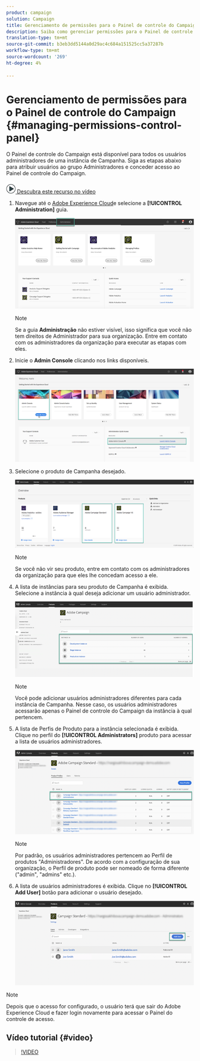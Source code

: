 ```yaml
---
product: campaign
solution: Campaign
title: Gerenciamento de permissões para o Painel de controle do Campaign
description: Saiba como gerenciar permissões para o Painel de controle do Campaign
translation-type: tm+mt
source-git-commit: b3eb3dd5144a0d29ac4c684a151525cc5a37287b
workflow-type: tm+mt
source-wordcount: '269'
ht-degree: 4%

---
```



# Gerenciamento de permissões para o Painel de controle do Campaign {#managing-permissions-control-panel}

O Painel de controle do Campaign está disponível para todos os usuários administradores de uma instância de Campanha. Siga as etapas abaixo para atribuir usuários ao grupo Administradores e conceder acesso ao Painel de controle do Campaign.

![](assets/do-not-localize/how-to-video.png)[ Descubra este recurso no vídeo](#video)

1. Navegue até o [Adobe Experience Cloud](https://experiencecloud.adobe.com/)e selecione a **[!UICONTROL Administration]** guia.

   ![](assets/do-not-localize/control_panel_add_user1.png)

   >[!NOTE]
   >
   >Se a guia <b>Administração</b> não estiver visível, isso significa que você não tem direitos de Administrador para sua organização. Entre em contato com os administradores da organização para executar as etapas com eles.

1. Inicie o **Admin Console** clicando nos links disponíveis.

   ![](assets/do-not-localize/control_panel_admin1.png)

1. Selecione o produto de Campanha desejado.

   ![](assets/do-not-localize/control_panel_add_user3.png)

   >[!NOTE]
   >
   >Se você não vir seu produto, entre em contato com os administradores da organização para que eles lhe concedam acesso a ele.

1. A lista de instâncias para seu produto de Campanha é exibida. Selecione a instância à qual deseja adicionar um usuário administrador.

   ![](assets/do-not-localize/control_panel_add_user4.png)

   >[!NOTE]
   >
   >Você pode adicionar usuários administradores diferentes para cada instância de Campanha. Nesse caso, os usuários administradores acessarão apenas o Painel de controle do Campaign da instância à qual pertencem.

1. A lista de Perfis de Produto para a instância selecionada é exibida. Clique no perfil do **[!UICONTROL Administrators]** produto para acessar a lista de usuários administradores.

   ![](assets/do-not-localize/control_panel_add_user_5.png)

   >[!NOTE]
   >
   >Por padrão, os usuários administradores pertencem ao Perfil de produtos &quot;Administradores&quot;. De acordo com a configuração de sua organização, o Perfil de produto pode ser nomeado de forma diferente (&quot;admin&quot;, &quot;admins&quot; etc.).

1. A lista de usuários administradores é exibida. Clique no **[!UICONTROL Add User]** botão para adicionar o usuário desejado.

   ![](assets/do-not-localize/control_panel_add_user_6.png)

>[!NOTE]
>
>Depois que o acesso for configurado, o usuário terá que sair do Adobe Experience Cloud e fazer login novamente para acessar o Painel do controle de acesso.

## Vídeo tutorial {#video}

>[!VIDEO](https://video.tv.adobe.com/v/27147?quality=12)
